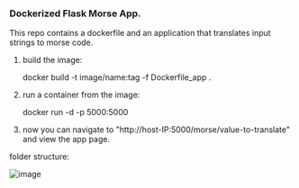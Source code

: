 ### Dockerized Flask Morse App. ###

This repo contains a dockerfile and an application that translates input strings to morse code.


1. build the image:

    docker build -t image/name:tag -f Dockerfile_app .

2. run a container from the image:

    docker run -d -p 5000:5000

3. now you can navigate to "http://host-IP:5000/morse/value-to-translate" and view the app page.

folder structure:


![image](https://github.com/EliBukin/dockerized-flask-morse-app/assets/37555854/9f352288-9f28-4657-870d-e628632cb3e3)
